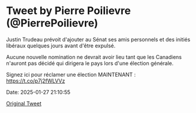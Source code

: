 # Tweet by Pierre Poilievre (@PierrePoilievre)

Justin Trudeau prévoit d'ajouter au Sénat ses amis personnels et des initiés libéraux quelques jours avant d'être expulsé.

Aucune nouvelle nomination ne devrait avoir lieu tant que les Canadiens n'auront pas décidé qui dirigera le pays lors d'une élection générale.

Signez ici pour réclamer une élection MAINTENANT : https://t.co/p7j2fWLVVz

Date: 2025-01-27 21:10:55

[Original Tweet](https://x.com/PierrePoilievre/status/1883986064597213379)
